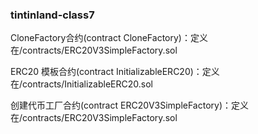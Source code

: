 ### tintinland-class7

CloneFactory合约(contract CloneFactory)：定义在/contracts/ERC20V3SimpleFactory.sol

ERC20 模板合约(contract InitializableERC20)：定义在/contracts/InitializableERC20.sol

创建代币工厂合约(contract ERC20V3SimpleFactory)：定义在/contracts/ERC20V3SimpleFactory.sol